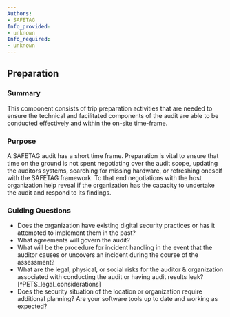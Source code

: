 ```yaml
---
Authors:
- SAFETAG
Info_provided:
- unknown
Info_required:
- unknown
---
```


## Preparation

### Summary
This component consists of trip preparation activities that are needed to ensure the technical and facilitated components of the audit are able to be conducted effectively and within the on-site time-frame.

### Purpose
A SAFETAG audit has a short time frame. Preparation is vital to ensure that time on the ground is not spent negotiating over the audit scope, updating the auditors systems, searching for missing hardware, or refreshing oneself with the SAFETAG framework. To that end negotiations with the host organization help reveal if the organization has the capacity to undertake the audit and respond to its findings.

### Guiding Questions

* Does the organization have existing digital security practices or has it attempted to implement them in the past?
* What agreements will govern the audit?
* What will be the procedure for incident handling in the event that the auditor causes or uncovers an incident during the course of the assessment?
* What are the legal, physical, or social risks for the auditor & organization associated with conducting the audit or having audit results leak? [^PETS_legal_considerations]
* Does the security situation of the location or organization require additional planning? Are your software tools up to date and working as expected?



